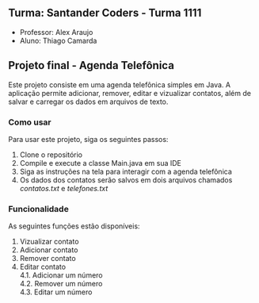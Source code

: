 ## Turma: Santander Coders - Turma 1111

- Professor: Alex Araujo
- Aluno: Thiago Camarda

## Projeto final - Agenda Telefônica

Este projeto consiste em uma agenda telefônica simples em Java. A aplicação permite adicionar, remover, editar e vizualizar contatos, além de salvar e carregar os dados em arquivos de texto.

### Como usar

Para usar este projeto, siga os seguintes passos:

1. Clone o repositório
2. Compile e execute a classe Main.java em sua IDE
3. Siga as instruções na tela para interagir com a agenda telefônica
4. Os dados dos contatos serão salvos em dois arquivos chamados <em>contatos.txt</em> e <em>telefones.txt</em>

### Funcionalidade

As seguintes funções estão disponíveis:

1. Vizualizar contato
2. Adicionar contato
3. Remover contato
4. Editar contato</br>
   4.1. Adicionar um número</br>
   4.2. Remover um número</br>
   4.3. Editar um número</br>
